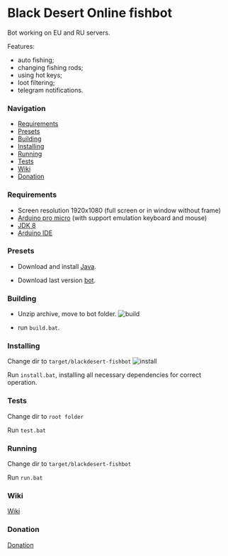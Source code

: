 # Black Desert Online fishbot
 
 Bot working on EU and RU servers.
 
 Features:
 
- auto fishing;
- changing fishing rods;
- using hot keys;
- loot filtering;
- telegram notifications.


### Navigation

- [Requirements](#requirements)
- [Presets](#presets)
- [Building](#building)
- [Installing](#installing)
- [Running](#running)
- [Tests](#tests)
- [Wiki](#wiki)
- [Donation](#donation)


### Requirements

- Screen resolution 1920x1080 (full screen or in window without frame)
- [Arduino pro micro](https://all-arduino.ru/arduino-micro/#_Arduino_Micro_Arduino_Pro_Micro) (with support emulation keyboard and mouse)
- [JDK 8](http://www.oracle.com/technetwork/java/javase/downloads/jdk8-downloads-2133151.html)
- [Arduino IDE](https://www.arduino.cc/en/main/software)

### Presets

- Download and install [Java](http://www.oracle.com/technetwork/java/javase/downloads/jdk8-downloads-2133151.html).

- Download last version [bot](https://github.com/Symb1OS/blackdesert-fishbot/releases/latest).


### Building
- Unzip archive, move to bot folder.
![build](https://github.com/Symb1OS/blackdesert-fishbot/blob/master/docs/build.png)

- run `build.bat`.


### Installing

Change dir to `target/blackdesert-fishbot`
![install](https://github.com/Symb1OS/blackdesert-fishbot/blob/master/docs/install.png)

Run `install.bat`, installing all necessary dependencies for correct operation.


### Tests
Change dir to `root folder`

Run `test.bat`

### Running
Change dir to `target/blackdesert-fishbot`
 
Run `run.bat`


### Wiki
[Wiki](https://github.com/Symb1OS/blackdesert-fishbot/wiki)


### Donation
[Donation](https://money.yandex.ru/to/410014569437812)
